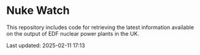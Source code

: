 # Nuke Watch

This repository includes code for retrieving the latest information available on the output of EDF nuclear power plants in the UK.

Last updated: 2025-02-11 17:13